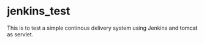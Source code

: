 # jenkins_test

This is to test a simple continous delivery system using Jenkins and tomcat as servlet.
